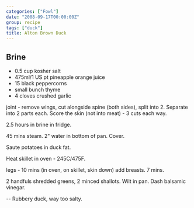 ```yaml
---
categories: ["Fowl"]
date: "2008-09-17T00:00:00Z"
group: recipe
tags: ["duck"]
title: Alton Brown Duck
---
```


## Brine
- 0\.5 cup kosher salt
- 475ml/1 US pt pineapple orange juice
- 15 black peppercorns
- small bunch thyme
- 4 cloves crushed garlic

joint -
remove wings, cut alongside spine (both sides), split into 2.  Separate into 2 parts each.  Score the skin (not into meat) -  3 cuts each way.

2.5 hours in brine in fridge.

45 mins steam. 2" water in bottom of pan.  Cover.

Saute potatoes in duck fat.

Heat skillet in oven - 245C/475F.

legs - 10 mins (in oven, on skillet, skin down)
add breasts.  7 mins.

2 handfuls shredded greens, 2 minced shallots.  Wilt in pan.  Dash balsamic vinegar.

-- Rubbery duck, way too salty.
